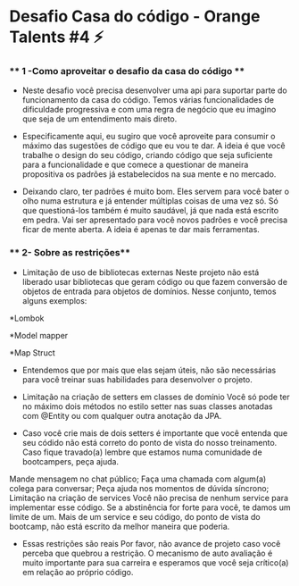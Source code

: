  # Desafio Casa do código - Orange Talents #4 :zap:

### ** 1 -Como aproveitar o desafio da casa do código **

* Neste desafio você precisa desenvolver uma api para suportar parte do funcionamento da casa do código. Temos várias funcionalidades de dificuldade progressiva e com uma regra de negócio que eu imagino que seja de um entendimento mais direto.

* Especificamente aqui, eu sugiro que você aproveite para consumir o máximo das sugestões de código que eu vou te dar. A ideia é que você trabalhe o design do seu código, criando código que seja suficiente para a funcionalidade e que comece a questionar de maneira propositiva os padrões já estabelecidos na sua mente e no mercado.

* Deixando claro, ter padrões é muito bom. Eles servem para você bater o olho numa estrutura e já entender múltiplas coisas de uma vez só. Só que questioná-los também é muito saudável, já que nada está escrito em pedra. Vai ser apresentado para você novos padrões e você precisa ficar de mente aberta. A ideia é apenas te dar mais ferramentas.

### ** 2- Sobre as restrições**

* Limitação de uso de bibliotecas externas
Neste projeto não está liberado usar bibliotecas que geram código ou que fazem conversão de objetos de entrada para objetos de domínios. Nesse conjunto, temos alguns exemplos:

*Lombok

*Model mapper

*Map Struct

* Entendemos que por mais que elas sejam úteis, não são necessárias para você treinar suas habilidades para desenvolver o projeto.

* Limitação na criação de setters em classes de domínio
Você só pode ter no máximo dois métodos no estilo setter nas suas classes anotadas com @Entity ou com qualquer outra anotação da JPA.

* Caso você crie mais de dois setters é importante que você entenda que seu códido não está correto do ponto de vista do nosso treinamento. Caso fique travado(a) lembre que estamos numa comunidade de bootcampers, peça ajuda.

Mande mensagem no chat público;
Faça uma chamada com algum(a) colega para conversar;
Peça ajuda nos momentos de dúvida síncrono;
Limitação na criação de services
Você não precisa de nenhum service para implementar esse código. Se a abstinência for forte para você, te damos um limite de um. Mais de um service e seu código, do ponto de vista do bootcamp, não está escrito da melhor maneira que poderia.

* Essas restrições são reais
Por favor, não avance de projeto caso você perceba que quebrou a restrição. O mecanismo de auto avaliação é muito importante para sua carreira e esperamos que você seja crítico(a) em relação ao próprio código.

